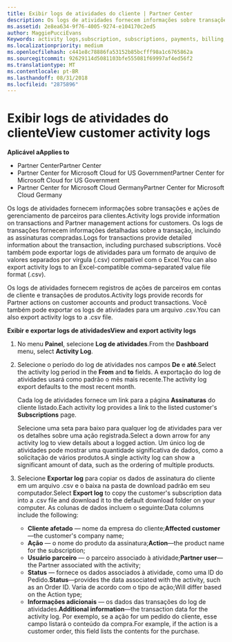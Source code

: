 ```yaml
---
title: Exibir logs de atividades do cliente | Partner Center
description: Os logs de atividades fornecem informações sobre transações e ações de gerenciamento de parceiros para clientes.
ms.assetid: 2e8ea634-9f76-4005-9274-e104170c2ed5
author: MaggiePucciEvans
Keywords: activity logs,subscription, subscriptions, payments, billing, transactions
ms.localizationpriority: medium
ms.openlocfilehash: c441e8c78886fa53152b85bcfff98a1c6765862a
ms.sourcegitcommit: 92629114d5081103bfe555081f69997af4ed56f2
ms.translationtype: MT
ms.contentlocale: pt-BR
ms.lasthandoff: 08/31/2018
ms.locfileid: "2875896"
---
```

# <a name="view-customer-activity-logs"></a><span data-ttu-id="a94ba-103">Exibir logs de atividades do cliente</span><span class="sxs-lookup"><span data-stu-id="a94ba-103">View customer activity logs</span></span>

**<span data-ttu-id="a94ba-104">Aplicável a</span><span class="sxs-lookup"><span data-stu-id="a94ba-104">Applies to</span></span>**

-  <span data-ttu-id="a94ba-105">Partner Center</span><span class="sxs-lookup"><span data-stu-id="a94ba-105">Partner Center</span></span>
-  <span data-ttu-id="a94ba-106">Partner Center for Microsoft Cloud for US Government</span><span class="sxs-lookup"><span data-stu-id="a94ba-106">Partner Center for Microsoft Cloud for US Government</span></span>
-  <span data-ttu-id="a94ba-107">Partner Center for Microsoft Cloud Germany</span><span class="sxs-lookup"><span data-stu-id="a94ba-107">Partner Center for Microsoft Cloud Germany</span></span>


<span data-ttu-id="a94ba-108">Os logs de atividades fornecem informações sobre transações e ações de gerenciamento de parceiros para clientes.</span><span class="sxs-lookup"><span data-stu-id="a94ba-108">Activity logs provide information on transactions and Partner management actions for customers.</span></span> <span data-ttu-id="a94ba-109">Os logs de transações fornecem informações detalhadas sobre a transação, incluindo as assinaturas compradas.</span><span class="sxs-lookup"><span data-stu-id="a94ba-109">Logs for transactions provide detailed information about the transaction, including purchased subscriptions.</span></span> <span data-ttu-id="a94ba-110">Você também pode exportar logs de atividades para um formato de arquivo de valores separados por vírgula (.csv) compatível com o Excel.</span><span class="sxs-lookup"><span data-stu-id="a94ba-110">You can also export activity logs to an Excel-compatible comma-separated value file format (.csv).</span></span>

<span data-ttu-id="a94ba-111">Os logs de atividades fornecem registros de ações de parceiros em contas de cliente e transações de produtos.</span><span class="sxs-lookup"><span data-stu-id="a94ba-111">Activity logs provide records for Partner actions on customer accounts and product transactions.</span></span> <span data-ttu-id="a94ba-112">Você também pode exportar os logs de atividades para um arquivo .csv.</span><span class="sxs-lookup"><span data-stu-id="a94ba-112">You can also export activity logs to a .csv file.</span></span>

**<span data-ttu-id="a94ba-113">Exibir e exportar logs de atividades</span><span class="sxs-lookup"><span data-stu-id="a94ba-113">View and export activity logs</span></span>**

1.  <span data-ttu-id="a94ba-114">No menu **Painel**, selecione **Log de atividades**.</span><span class="sxs-lookup"><span data-stu-id="a94ba-114">From the **Dashboard** menu, select **Activity Log**.</span></span>
2.  <span data-ttu-id="a94ba-115">Selecione o período do log de atividades nos campos **De** e **até**.</span><span class="sxs-lookup"><span data-stu-id="a94ba-115">Select the activity log period in the **From** and **to** fields.</span></span> <span data-ttu-id="a94ba-116">A exportação do log de atividades usará como padrão o mês mais recente.</span><span class="sxs-lookup"><span data-stu-id="a94ba-116">The activity log export defaults to the most recent month.</span></span>

    <span data-ttu-id="a94ba-117">Cada log de atividades fornece um link para a página **Assinaturas** do cliente listado.</span><span class="sxs-lookup"><span data-stu-id="a94ba-117">Each activity log provides a link to the listed customer's **Subscriptions** page.</span></span>

    <span data-ttu-id="a94ba-118">Selecione uma seta para baixo para qualquer log de atividades para ver os detalhes sobre uma ação registrada.</span><span class="sxs-lookup"><span data-stu-id="a94ba-118">Select a down arrow for any activity log to view details about a logged action.</span></span> <span data-ttu-id="a94ba-119">Um único log de atividades pode mostrar uma quantidade significativa de dados, como a solicitação de vários produtos.</span><span class="sxs-lookup"><span data-stu-id="a94ba-119">A single activity log can show a significant amount of data, such as the ordering of multiple products.</span></span>

3.  <span data-ttu-id="a94ba-120">Selecione **Exportar log** para copiar os dados de assinatura do cliente em um arquivo .csv e o baixa na pasta de download padrão em seu computador.</span><span class="sxs-lookup"><span data-stu-id="a94ba-120">Select **Export log** to copy the customer's subscription data into a .csv file and download it to the default download folder on your computer.</span></span> <span data-ttu-id="a94ba-121">As colunas de dados incluem o seguinte:</span><span class="sxs-lookup"><span data-stu-id="a94ba-121">Data columns include the following:</span></span>
    -   <span data-ttu-id="a94ba-122">**Cliente afetado** — nome da empresa do cliente;</span><span class="sxs-lookup"><span data-stu-id="a94ba-122">**Affected customer**—the customer's company name;</span></span>
    -   <span data-ttu-id="a94ba-123">**Ação** — o nome do produto da assinatura;</span><span class="sxs-lookup"><span data-stu-id="a94ba-123">**Action**—the product name for the subscription;</span></span>
    -   <span data-ttu-id="a94ba-124">**Usuário parceiro** — o parceiro associado à atividade;</span><span class="sxs-lookup"><span data-stu-id="a94ba-124">**Partner user**—the Partner associated with the activity;</span></span>
    -   <span data-ttu-id="a94ba-125">**Status** — fornece os dados associados à atividade, como uma ID do Pedido.</span><span class="sxs-lookup"><span data-stu-id="a94ba-125">**Status**—provides the data associated with the activity, such as an Order ID.</span></span> <span data-ttu-id="a94ba-126">Varia de acordo com o tipo de ação;</span><span class="sxs-lookup"><span data-stu-id="a94ba-126">Will differ based on the Action type;</span></span>
    -   <span data-ttu-id="a94ba-127">**Informações adicionais** — os dados das transações do log de atividades.</span><span class="sxs-lookup"><span data-stu-id="a94ba-127">**Additional information**—the transaction data for the activity log.</span></span> <span data-ttu-id="a94ba-128">Por exemplo, se a ação for um pedido do cliente, esse campo listará o conteúdo da compra.</span><span class="sxs-lookup"><span data-stu-id="a94ba-128">For example, if the action is a customer order, this field lists the contents for the purchase.</span></span>

 

 



